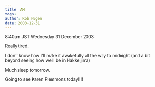 ```yaml
---
title: AM
tags: 
author: Rob Nugen
date: 2003-12-31
---
```


<p class=date>8:40am JST Wednesday 31 December 2003</p>

<p>Really tired.</p>

<p>I don't know how I'll make it awakefully all the way to midnight
  (and a bit beyond seeing how we'll be in Hakkeijima)</p>

<p>Much sleep tomorrow.</p>

<p>Going to see Karen Plemmons today!!!!</p>
